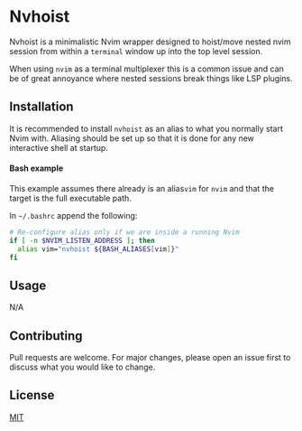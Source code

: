 # Nvhoist
Nvhoist is a minimalistic Nvim wrapper designed to hoist/move nested nvim session from
within a `terminal` window up into the top level session.

When using `nvim` as a terminal multiplexer this is a common issue and can be of great
annoyance where nested sessions break things like LSP plugins.

## Installation
It is recommended to install `nvhoist` as an alias to what you normally start Nvim with.
Aliasing should be set up so that it is done for any new interactive shell at startup.

#### Bash example
This example assumes there already is an alias`vim` for `nvim` and that the target is the
full executable path.

In `~/.bashrc` append the following:
``` bash
# Re-configure alias only if we are inside a running Nvim
if [ -n $NVIM_LISTEN_ADDRESS ]; then
  alias vim="nvhoist ${BASH_ALIASES[vim]}"
fi
```

## Usage
N/A

## Contributing
Pull requests are welcome. For major changes, please open an issue first to discuss what you would like to change.

## License
[MIT](https://choosealicense.com/licenses/mit/)
